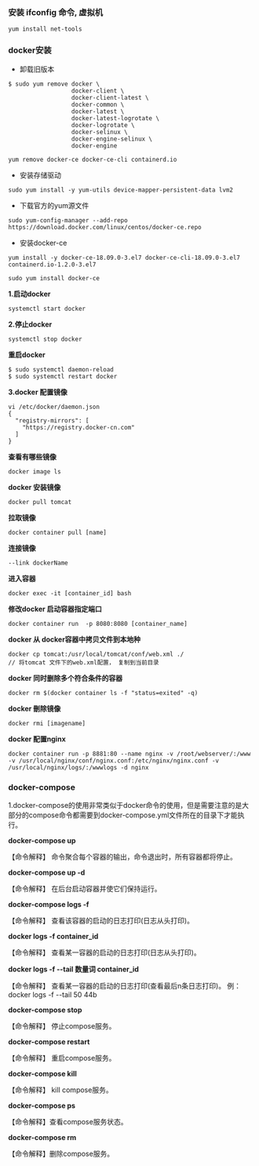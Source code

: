 

### 安装 ifconfig 命令, 虚拟机
```shell
yum install net-tools
```


### docker安装
- 卸载旧版本
```shell
$ sudo yum remove docker \
                  docker-client \
                  docker-client-latest \
                  docker-common \
                  docker-latest \
                  docker-latest-logrotate \
                  docker-logrotate \
                  docker-selinux \
                  docker-engine-selinux \
                  docker-engine
```

```
yum remove docker-ce docker-ce-cli containerd.io
```

- 安装存储驱动
```shell
sudo yum install -y yum-utils device-mapper-persistent-data lvm2
```

- 下载官方的yum源文件
```shell
sudo yum-config-manager --add-repo https://download.docker.com/linux/centos/docker-ce.repo
```

- 安装docker-ce
```shell
yum install -y docker-ce-18.09.0-3.el7 docker-ce-cli-18.09.0-3.el7 containerd.io-1.2.0-3.el7

sudo yum install docker-ce
```




**1.启动docker**
```
systemctl start docker 
```
**2.停止docker**
```
systemctl stop docker
```

**重启docker**
```
$ sudo systemctl daemon-reload
$ sudo systemctl restart docker
```

**3.docker 配置镜像**
```shell
vi /etc/docker/daemon.json 
{
  "registry-mirrors": [
    "https://registry.docker-cn.com"
  ]
}
```

**查看有哪些镜像**
```
docker image ls
```

**docker 安装镜像**
```
docker pull tomcat
```

**拉取镜像**
```
docker container pull [name]
```

**连接镜像**
```
--link dockerName
```

**进入容器**
```
docker exec -it [container_id] bash
```
**修改docker 启动容器指定端口**
```
docker container run  -p 8080:8080 [container_name]
```

**docker 从 docker容器中拷贝文件到本地种**
```
docker cp tomcat:/usr/local/tomcat/conf/web.xml ./
// 将tomcat 文件下的web.xml配置， 复制到当前目录
```

**docker 同时删除多个符合条件的容器**
```
docker rm $(docker container ls -f "status=exited" -q)
```

**docker 刪除镜像**
```
docker rmi [imagename]
```
**docker 配置nginx**
```
docker container run -p 8881:80 --name nginx -v /root/webserver/:/www -v /usr/local/nginx/conf/nginx.conf:/etc/nginx/nginx.conf -v /usr/local/nginx/logs/:/wwwlogs -d nginx
```

### docker-compose

1.docker-compose的使用非常类似于docker命令的使用，但是需要注意的是大部分的compose命令都需要到docker-compose.yml文件所在的目录下才能执行。

**docker-compose up**

【命令解释】 命令聚合每个容器的输出，命令退出时，所有容器都将停止。

**docker-compose up -d**

【命令解释】 在后台启动容器并使它们保持运行。

**docker-compose logs -f**

【命令解释】 查看该容器的启动的日志打印(日志从头打印)。

**docker logs -f container_id**

【命令解释】 查看某一容器的启动的日志打印(日志从头打印)。 

**docker logs -f --tail 数量词 container_id**

【命令解释】 查看某一容器的启动的日志打印(查看最后n条日志打印)。 例：docker logs -f --tail 50 44b 

**docker-compose stop**

【命令解释】 停止compose服务。

**docker-compose restart**

【命令解释】 重启compose服务。

**docker-compose kill**

【命令解释】 kill compose服务。

**docker-compose ps**

【命令解释】查看compose服务状态。

**docker-compose rm**

【命令解释】删除compose服务。

